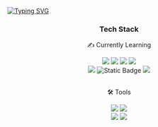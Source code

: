 [![Typing SVG](https://readme-typing-svg.demolab.com?font=Fira+Code&pause=1000&width=435&lines=Hi%2C+i'm+Minseo+Park)](https://git.io/typing-svg)


</div>
<div align=center>
	<h3>Tech Stack</h3>
 	<p>✍️ Currently Learning</p>
	
</div>

<div align="center">
	<img src="https://img.shields.io/badge/python-3776AB?style=flat&logo=python&logoColor=white" />
	<img src="https://img.shields.io/badge/HTML5-E34F26?style=flat&logo=HTML5&logoColor=white" />
	<img src="https://img.shields.io/badge/CSS3-1572B6?style=flat&logo=CSS3&logoColor=white" />
	<img src="https://img.shields.io/badge/JavaScript-F7DF1E?style=flat&logo=JavaScript&logoColor=white" />
	<br>
 	<img src="https://img.shields.io/badge/C++-A8B9CC?style=flat&logo=cplusplus&logoColor=white" />
  	<img alt="Static Badge" src="https://img.shields.io/badge/C%23-darkviolet?logo=csharp">
   	<img src="https://img.shields.io/badge/Swift-F05138?style=flat&logo=swift&logoColor=white" />
	
</div>

<br>
<div align=center>
	<p>🛠 Tools</p>
</div>

<div align=center>
	<img src="https://img.shields.io/badge/Visual%20Studio%20Code-007ACC?style=flat&logo=VisualStudioCode&logoColor=white" />
	<img src="https://img.shields.io/badge/GitHub-181717?style=flat&logo=GitHub&logoColor=white" />
	<br>
	<img src="https://img.shields.io/badge/Xcode-147EFB?style=flat&logo=xcode&logoColor=white" />
	<img src="https://img.shields.io/badge/Unity-000000?style=flat&logo=unity&logoColor=white" />
</div>
